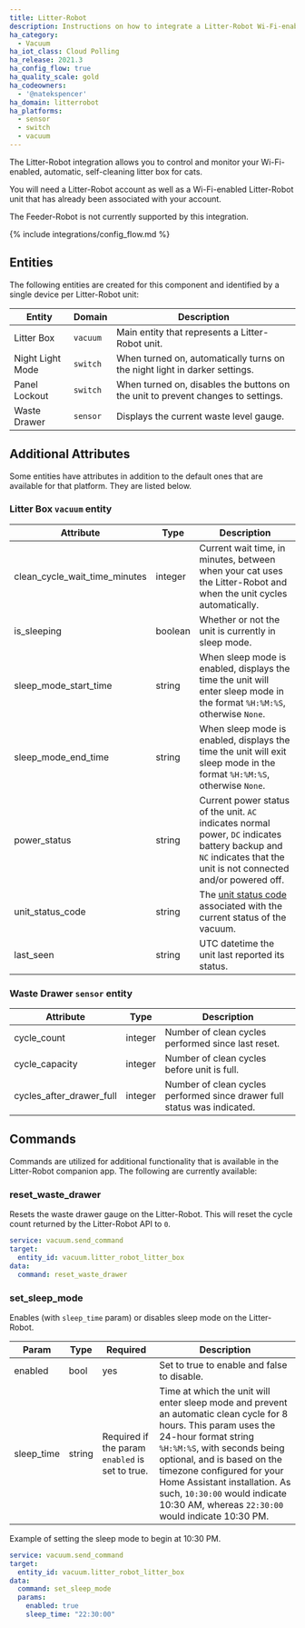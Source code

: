 ```yaml
---
title: Litter-Robot
description: Instructions on how to integrate a Litter-Robot Wi-Fi-enabled, automatic, self-cleaning litter box to Home Assistant.
ha_category:
  - Vacuum
ha_iot_class: Cloud Polling
ha_release: 2021.3
ha_config_flow: true
ha_quality_scale: gold
ha_codeowners:
  - '@natekspencer'
ha_domain: litterrobot
ha_platforms:
  - sensor
  - switch
  - vacuum
---
```


The Litter-Robot integration allows you to control and monitor your Wi-Fi-enabled, automatic, self-cleaning litter box for cats.

You will need a Litter-Robot account as well as a Wi-Fi-enabled Litter-Robot unit that has already been associated with your account.

The Feeder-Robot is not currently supported by this integration.

{% include integrations/config_flow.md %}

## Entities

The following entities are created for this component and identified by a single device per Litter-Robot unit:

| Entity           | Domain   | Description                                                                      |
| ---------------- | -------- | -------------------------------------------------------------------------------- |
| Litter Box       | `vacuum` | Main entity that represents a Litter-Robot unit.                                 |
| Night Light Mode | `switch` | When turned on, automatically turns on the night light in darker settings.       |
| Panel Lockout    | `switch` | When turned on, disables the buttons on the unit to prevent changes to settings. |
| Waste Drawer     | `sensor` | Displays the current waste level gauge.                                          |

## Additional Attributes

Some entities have attributes in addition to the default ones that are available for that platform. They are listed below.

### Litter Box `vacuum` entity

| Attribute                     | Type    | Description                                                                                                                                                        |
| ----------------------------- | ------- | ------------------------------------------------------------------------------------------------------------------------------------------------------------------ |
| clean_cycle_wait_time_minutes | integer | Current wait time, in minutes, between when your cat uses the Litter-Robot and when the unit cycles automatically.                                                 |
| is_sleeping                   | boolean | Whether or not the unit is currently in sleep mode.                                                                                                                |
| sleep_mode_start_time         | string  | When sleep mode is enabled, displays the time the unit will enter sleep mode in the format `%H:%M:%S`, otherwise `None`.                                           |
| sleep_mode_end_time           | string  | When sleep mode is enabled, displays the time the unit will exit sleep mode in the format `%H:%M:%S`, otherwise `None`.                                            |
| power_status                  | string  | Current power status of the unit. `AC` indicates normal power, `DC` indicates battery backup and `NC` indicates that the unit is not connected and/or powered off. |
| unit_status_code              | string  | The [unit status code](https://github.com/natekspencer/pylitterbot/blob/main/pylitterbot/robot.py#L21) associated with the current status of the vacuum.           |
| last_seen                     | string  | UTC datetime the unit last reported its status.                                                                                                                    |

### Waste Drawer `sensor` entity

| Attribute                | Type    | Description                                                              |
| ------------------------ | ------- | ------------------------------------------------------------------------ |
| cycle_count              | integer | Number of clean cycles performed since last reset.                       |
| cycle_capacity           | integer | Number of clean cycles before unit is full.                              |
| cycles_after_drawer_full | integer | Number of clean cycles performed since drawer full status was indicated. |

## Commands

Commands are utilized for additional functionality that is available in the Litter-Robot companion app. The following are currently available:

### reset_waste_drawer

Resets the waste drawer gauge on the Litter-Robot. This will reset the cycle count returned by the Litter-Robot API to `0`.

```yaml
service: vacuum.send_command
target:
  entity_id: vacuum.litter_robot_litter_box
data:
  command: reset_waste_drawer
```

### set_sleep_mode

Enables (with `sleep_time` param) or disables sleep mode on the Litter-Robot.

| Param      | Type   | Required                                        | Description                                                                                                                                                                                                                                                                                                                                              |
| ---------- | ------ | ----------------------------------------------- | -------------------------------------------------------------------------------------------------------------------------------------------------------------------------------------------------------------------------------------------------------------------------------------------------------------------------------------------------------- |
| enabled    | bool   | yes                                             | Set to true to enable and false to disable.                                                                                                                                                                                                                                                                                                              |
| sleep_time | string | Required if the param `enabled` is set to true. | Time at which the unit will enter sleep mode and prevent an automatic clean cycle for 8 hours. This param uses the 24-hour format string `%H:%M:%S`, with seconds being optional, and is based on the timezone configured for your Home Assistant installation. As such, `10:30:00` would indicate 10:30 AM, whereas `22:30:00` would indicate 10:30 PM. |

Example of setting the sleep mode to begin at 10:30 PM.

```yaml
service: vacuum.send_command
target:
  entity_id: vacuum.litter_robot_litter_box
data:
  command: set_sleep_mode
  params:
    enabled: true
    sleep_time: "22:30:00"
```
